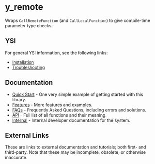 # y_remote

Wraps `CallRemoteFunction` (and `CallLocalFunction`) to give compile-time parameter type checks.

## YSI

For general YSI information, see the following links:

* [Installation](../installation.md)
* [Troubleshooting](../troubleshooting.md)

## Documentation

* [Quick Start](y_remote/quick-start.md) - One very simple example of getting started with this library.
* [Features](y_remote/features.md) - More features and examples.
* [FAQs](y_remote/faqs.md) - Frequently Asked Questions, including errors and solutions.
* [API](y_remote/api.md) - Full list of all functions and their meaning.
* [Internal](y_remote/internal.md) - Internal developer documentation for the system.

## External Links

These are links to external documentation and tutorials; both first- and third-party.  Note that these may be incomplete, obsolete, or otherwise inaccurate.

